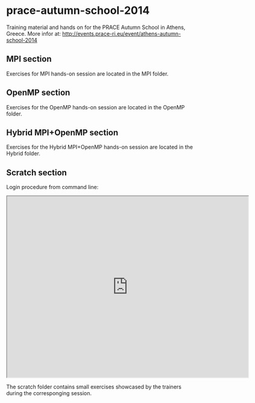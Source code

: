 # prace-autumn-school-2014

Training material and hands on for the PRACE Autumn School in Athens, Greece. More infor at: http://events.prace-ri.eu/event/athens-autumn-school-2014

## MPI section

Exercises for MPI hands-on session are located in the MPI folder. 

## OpenMP section

Exercises for the OpenMP hands-on session are located in the OpenMP folder. 

## Hybrid MPI+OpenMP section

Exercises for the Hybrid MPI+OpenMP hands-on session are located in the Hybrid folder. 

## Scratch section

Login procedure from command line:

<iframe src="http://showterm.io/666bb31ab4a7fabf03b99" width="640" height="480"></iframe>

The scratch folder contains small exercises showcased by the trainers during the corresponging session.
